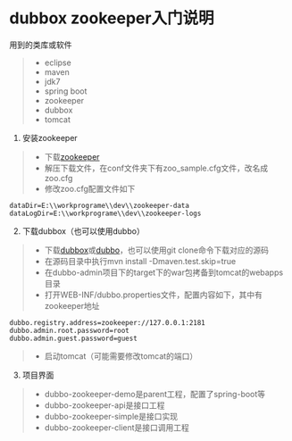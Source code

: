 dubbox zookeeper入门说明
===

用到的类库或软件

> * eclipse
> * maven
> * jdk7
> * spring boot
> * zookeeper
> * dubbox
> * tomcat

1. 安装zookeeper

> * 下载[zookeeper](http://zookeeper.apache.org/)
> * 解压下载文件，在conf文件夹下有zoo_sample.cfg文件，改名成zoo.cfg
> * 修改zoo.cfg配置文件如下
```
dataDir=E:\\workprograme\\dev\\zookeeper-data
dataLogDir=E:\\workprograme\\dev\\zookeeper-logs
```

2. 下载dubbox（也可以使用dubbo）

> * 下载[dubbox](https://github.com/dangdangdotcom/dubbox)或[dubbo](dubbo.io)，也可以使用git clone命令下载对应的源码
> * 在源码目录中执行mvn install -Dmaven.test.skip=true
> * 在dubbo-admin项目下的target下的war包拷备到tomcat的webapps目录
> * 打开WEB-INF/dubbo.properties文件，配置内容如下，其中有zookeeper地址
```
dubbo.registry.address=zookeeper://127.0.0.1:2181
dubbo.admin.root.password=root
dubbo.admin.guest.password=guest
```
> * 启动tomcat（可能需要修改tomcat的端口）


3. 项目界面

> * dubbo-zookeeper-demo是parent工程，配置了spring-boot等
> * dubbo-zookeeper-api是接口工程
> * dubbo-zookeeper-simple是接口实现
> * dubbo-zookeeper-client是接口调用工程


